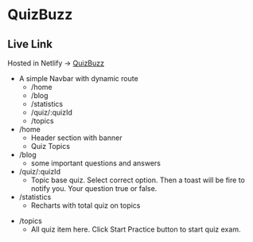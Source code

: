 # QuizBuzz

## Live Link

Hosted in Netlify -> [QuizBuzz](https://suzayet-react-quiz-website.netlify.app/)

- A simple Navbar with dynamic route
  - /home
  - /blog
  - /statistics
  - /quiz/:quizId
  * /topics
- /home
  - Header section with banner
  - Quiz Topics
- /blog
  - some important questions and answers
- /quiz/:quizId
  - Topic base quiz. Select correct option. Then a toast will be fire to notify you. Your question true or false.
- /statistics
  - Recharts with total quiz on topics

* /topics
  - All quiz item here. Click Start Practice button to start quiz exam.
